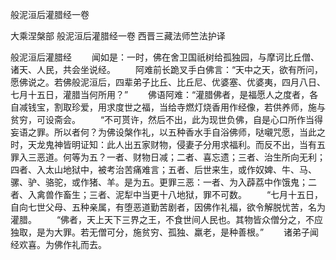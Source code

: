 般泥洹后灌腊经一卷


大乘涅槃部
般泥洹后灌腊经一卷
西晋三藏法师竺法护译


般泥洹后灌腊经
　　闻如是：一时，佛在舍卫国祇树给孤独园，与摩诃比丘僧、诸天、人民，共会坐说经。
　　阿难前长跪叉手白佛言：“天中之天，欲有所问，愿佛说之。若佛般泥洹后，四辈弟子比丘、比丘尼、优婆塞、优婆夷，四月八日、七月十五日，灌腊当何所用？”
　　佛语阿难：“灌腊佛者，是福愿人之度者，各自减钱宝，割取珍爱，用求度世之福，当给寺燃灯烧香用作经像，若供养师，施与贫穷，可设斋会。
　　“不可贳许，然后不出，此为现世负佛，自是心口所作当得妄语之罪。所以者何？为佛设槃作礼，以五种香水手自浴佛师，哒嚫咒愿，当此之时，天龙鬼神皆明证知：此人出五家财物，侵妻子分用求福利。而反不出，当有五罪入三恶道。何等为五？一者、财物日减；二者、喜忘遗；三者、治生所向无利；四者、入太山地狱中，被考治苦痛难言；五者、后世来生，或作奴婢、牛、马、骡、驴、骆驼，或作猪、羊。是为五。更罪三恶：一者、为入薜荔中作饿鬼；二者、入禽兽作畜生；三者、泥犁中当更十八地狱，罪不可数。
　　“七月十五日，自向七世父母、五种亲属，有堕恶道勤苦剧者，因佛作礼福，欲令解脱忧苦，名为灌腊。
　　“佛者，天上天下三界之王，不食世间人民也。其物皆众僧分之，不应独取，是为大罪。若无僧可分，施贫穷、孤独、羸老，是种善根。”
　　诸弟子闻经欢喜。为佛作礼而去。

 
